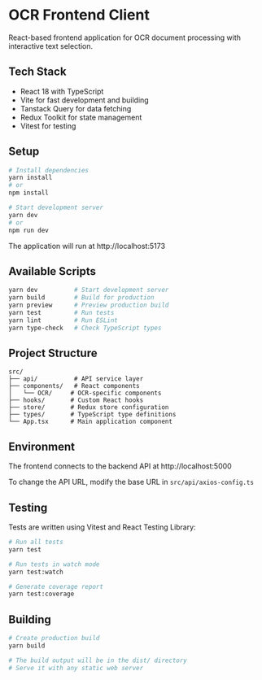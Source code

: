 # OCR Frontend Client

React-based frontend application for OCR document processing with interactive text selection.

## Tech Stack

- React 18 with TypeScript
- Vite for fast development and building
- Tanstack Query for data fetching
- Redux Toolkit for state management
- Vitest for testing

## Setup

```bash
# Install dependencies
yarn install
# or
npm install

# Start development server
yarn dev
# or
npm run dev
```

The application will run at http://localhost:5173

## Available Scripts

```bash
yarn dev          # Start development server
yarn build        # Build for production
yarn preview      # Preview production build
yarn test         # Run tests
yarn lint         # Run ESLint
yarn type-check   # Check TypeScript types
```

## Project Structure

```
src/
├── api/          # API service layer
├── components/   # React components
│   └── OCR/     # OCR-specific components
├── hooks/       # Custom React hooks
├── store/       # Redux store configuration
├── types/       # TypeScript type definitions
└── App.tsx      # Main application component
```

## Environment

The frontend connects to the backend API at http://localhost:5000

To change the API URL, modify the base URL in `src/api/axios-config.ts`

## Testing

Tests are written using Vitest and React Testing Library:

```bash
# Run all tests
yarn test

# Run tests in watch mode
yarn test:watch

# Generate coverage report
yarn test:coverage
```

## Building

```bash
# Create production build
yarn build

# The build output will be in the dist/ directory
# Serve it with any static web server
```